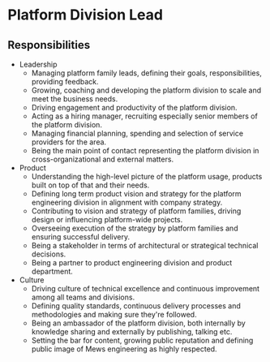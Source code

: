 # Platform Division Lead

## Responsibilities

- Leadership
  - Managing platform family leads, defining their goals, responsibilities, providing feedback.
  - Growing, coaching and developing the platform division to scale and meet the business needs.
  - Driving engagement and productivity of the platform division.
  - Acting as a hiring manager, recruiting especially senior members of the platform division.
  - Managing financial planning, spending and selection of service providers for the area.
  - Being the main point of contact representing the platform division in cross-organizational and external matters.
- Product
  - Understanding the high-level picture of the platform usage, products built on top of that and their needs.
  - Defining long term product vision and strategy for the platform engineering division in alignment with company strategy.
  - Contributing to vision and strategy of platform families, driving design or influencing platform-wide projects.
  - Overseeing execution of the strategy by platform families and ensuring successful delivery.
  - Being a stakeholder in terms of architectural or strategical technical decisions.
  - Being a partner to product engineering division and product department.
- Culture
  - Driving culture of technical excellence and continuous improvement among all teams and divisions.
  - Defining quality standards, continuous delivery processes and methodologies and making sure they're followed.
  - Being an ambassador of the platform division, both internally by knowledge sharing and externally by publishing, talking etc.
  - Setting the bar for content, growing public reputation and defining public image of Mews engineering as highly respected.
